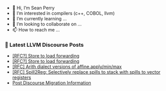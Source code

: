 - 👋 Hi, I’m Sean Perry
- 👀 I’m interested in compilers (c++, COBOL, llvm)
- 🌱 I’m currently learning ...
- 💞️ I’m looking to collaborate on ...
- 📫 How to reach me ...

<!---
s66perry/s66perry is a ✨ special ✨ repository because its `README.md` (this file) appears on your GitHub profile.
You can click the Preview link to take a look at your changes.
--->
### 📕 Latest LLVM Discourse Posts

<!-- DISCOURSE-LLVM:START -->
- [[RFC?] Store to load forwarding](https://discourse.llvm.org/t/rfc-store-to-load-forwarding/59672/5)
- [[RFC?] Store to load forwarding](https://discourse.llvm.org/t/rfc-store-to-load-forwarding/59672/4)
- [[RFC] Arith dialect versions of affine.apply/min/max](https://discourse.llvm.org/t/rfc-arith-dialect-versions-of-affine-apply-min-max/4656/17)
- [[RFC] Spill2Reg: Selectively replace spills to stack with spills to vector registers](https://discourse.llvm.org/t/rfc-spill2reg-selectively-replace-spills-to-stack-with-spills-to-vector-registers/59630/14)
- [Post Discourse Migration Information](https://discourse.llvm.org/t/post-discourse-migration-information/59719/1)
<!-- DISCOURSE-LLVM:END -->
